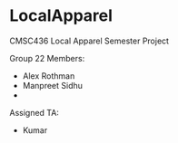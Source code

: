 # LocalApparel
CMSC436 Local Apparel Semester Project

Group 22 Members:
- Alex Rothman
- Manpreet Sidhu
-

Assigned TA:
- Kumar
